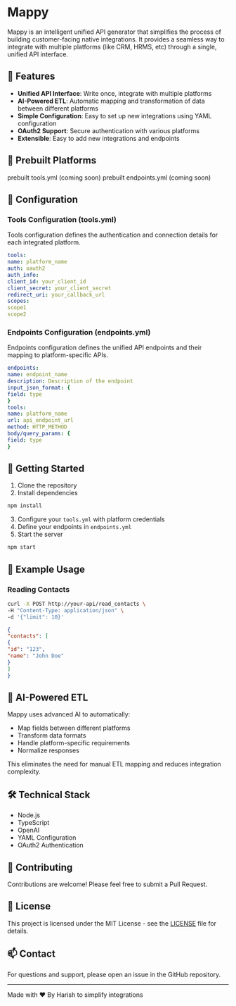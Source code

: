 # Mappy

Mappy is an intelligent unified API generator that simplifies the process of building customer-facing native integrations. It provides a seamless way to integrate with multiple platforms (like CRM, HRMS, etc) through a single, unified API interface.

## 🌟 Features

- **Unified API Interface**: Write once, integrate with multiple platforms
- **AI-Powered ETL**: Automatic mapping and transformation of data between different platforms
- **Simple Configuration**: Easy to set up new integrations using YAML configuration
- **OAuth2 Support**: Secure authentication with various platforms
- **Extensible**: Easy to add new integrations and endpoints

## 🚀 Prebuilt Platforms
prebuilt tools.yml (coming soon)
prebuilt endpoints.yml (coming soon)

## 📖 Configuration

### Tools Configuration (tools.yml)

Tools configuration defines the authentication and connection details for each integrated platform.

```yaml
tools:
name: platform_name
auth: oauth2
auth_info:
client_id: your_client_id
client_secret: your_client_secret
redirect_uri: your_callback_url
scopes:
scope1
scope2  
```

### Endpoints Configuration (endpoints.yml)
Endpoints configuration defines the unified API endpoints and their mapping to platform-specific APIs.

```yaml
endpoints:
name: endpoint_name
description: Description of the endpoint
input_json_format: {
field: type
}
tools:
name: platform_name
url: api_endpoint_url
method: HTTP_METHOD
body/query_params: {
field: type
}
```

## 🔧 Getting Started

1. Clone the repository
2. Install dependencies

```bash
npm install
```

3. Configure your `tools.yml` with platform credentials
4. Define your endpoints in `endpoints.yml`
5. Start the server

```bash
npm start
```

## 📝 Example Usage

### Reading Contacts

```bash
curl -X POST http://your-api/read_contacts \
-H "Content-Type: application/json" \
-d '{"limit": 10}'
```

```json
{
"contacts": [
{
"id": "123",
"name": "John Doe"
}
]
}
```

## 🤖 AI-Powered ETL

Mappy uses advanced AI to automatically:
- Map fields between different platforms
- Transform data formats
- Handle platform-specific requirements
- Normalize responses

This eliminates the need for manual ETL mapping and reduces integration complexity.

## 🛠️ Technical Stack

- Node.js
- TypeScript
- OpenAI
- YAML Configuration
- OAuth2 Authentication

## 🤝 Contributing

Contributions are welcome! Please feel free to submit a Pull Request.

## 📄 License

This project is licensed under the MIT License - see the [LICENSE](LICENSE) file for details.

## 📫 Contact

For questions and support, please open an issue in the GitHub repository.

---

Made with ❤️ By Harish to simplify integrations